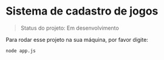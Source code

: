 # Sistema de cadastro de jogos</h1>

> Status do projeto: Em desenvolvimento

Para rodar esse projeto na sua máquina, por favor digite:

```
node app.js
```
